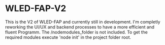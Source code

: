 # WLED-FAP-V2
This is the V2 of WLED-FAP and currently still in development. I'm completly reworking the UI/UX and backend processes to have a more efficient and fluent Programm.
The /nodemodules_folder is not included. To get the required modules execute 'node init' in the project folder root.
